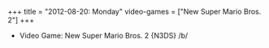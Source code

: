 +++
title = "2012-08-20: Monday"
video-games = ["New Super Mario Bros. 2"]
+++


* Video Game: New Super Mario Bros. 2 {N3DS} /b/